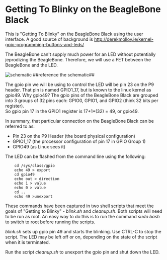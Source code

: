 # Getting To Blinky on the BeagleBone Black

This is "Getting To Blinky" on the BeagleBone Black using the user interface.
A good source of background is http://derekmolloy.ie/kernel-gpio-programming-buttons-and-leds/

The BeagleBone can't supply much power for an LED without potentially jeprodizing the BeagleBone.
Therefore, we will use a FET between the BeagleBone and the LED.

![schematic](schematic.jpg)
##reference the schematic##

The gpio pin we will be using to control the LED will be pin 23 on the P9 header.  That pin is named GPIO1_17, but 
is known to the linux kernel as gpio49.  Why gpio49?  The gpio pins of the BeagleBone Black are grouped into 
3 groups of 32 pins each: GPIO0, GPIO1, and GPIO2 (think 32 bits per register).  
So gpio pin 17 in the GPIO1 register is 17+1*(32) = 49, or gpio49.

In summary, that particular connection on the BeagleBone Black can be referred to as:
* Pin 23 on the P9 Header (the board physical configuration)
* GPIO1_17 (the processor configuration of pin 17 in GPIO Group 1)
* GPIO49 (as Linux sees it)

The LED can be flashed from the command line using the following:
```
    cd /sys/class/gpio
    echo 49 > export
    cd gpio49
    echo out > direction
    echo 1 > value
    echo 0 > value
    cd ..
    echo 49 >unexport
```    
These commands have been captured in two shell scripts that meet the goals of "Getting to Blinky" - 
*blink.sh* and *cleanup.sh*.  Both scripts will need to be run as root.  An easy way to do this is to run the
command *sudo bash* to switch to root before running the scripts.

*blink.sh* sets up gpio pin 49 and starts the blinking.  Use CTRL-C to stop the 
script.  The LED may be left off or on, depending on the state of the script when it is terminated.

Run the script *cleanup.sh* to unexport the gpio pin and shut down the LED.


